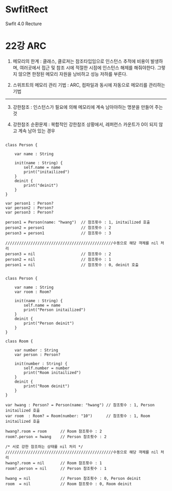 # SwfitRect
Swfit 4.0 Recture

22강 ARC
===========
1. 메모리의 한계 : 클래스, 클로져는 참조타입임으로 인스턴스 추적에 비용이 발생하며, 여러곳에서 접근 및 참조 시에 적절한 시점에 인스턴스 해제를 해줘야한다. 그렇지 않으면 한정된 메모리 자원을 낭비하고 성능 저하를 부른다.

2. 스위프트의 메모리 관리 기법 : ARC, 컴파일과 동시에 자동으로 메모리를 관리하는 기법
* * *
3. 강한참조 : 인스턴스가 필요에 의해 메모리에 계속 남아야하는 명분을 만들어 주는 것

4. 강한참조 순환문제 : 복합적인 강한참조 상황에서, 레퍼런스 카운트가 0이 되지 않고 계속 남아 있는 경우
<pre><code>
class Person {
    
    var name : String
    
    init(name : String) {
        self.name = name
        print("initailized")
    }
    deinit {
        print("deinit")
    }
}

var person1 : Person?
var person2 : Person?
var person3 : Person?

person1 = Person(name: "hwang")  // 참조횟수 : 1, initailized 호출
person2 = person1                // 참조횟수 : 2
person3 = person1                // 참조횟수 : 3

///////////////////////////////////////////////수동으로 해당 객체를 nil 처리
person3 = nil                    // 참조횟수 : 2
person2 = nil                    // 참조횟수 : 1
person1 = nil                    // 참조횟수 : 0, deinit 호출
</pre></code>

<pre><code>
class Person {
    
    var name : String
    var room : Room?
    
    init(name : String) {
        self.name = name
        print("Person initailized")
    }
    deinit {
        print("Person deinit")
    }
}

class Room {
    
    var number : String
    var person : Person?
    
    init(number : String) {
        self.number = number
        print("Room initailized")
    }
    deinit {
        print("Room deinit")
    }
}

var hwang : Person? = Person(name: "hwang") // 참조횟수 : 1, Person initailized 호출
var room  : Room? = Room(number: "10")      // 참조횟수 : 1, Room initailized 호출

hwang?.room = room      // Room 참조횟수 : 2
room?.person = hwang    // Person 참조횟수 : 2

/* 서로 강한 참조하는 상태를 nil 처리 */
///////////////////////////////////////////////수동으로 해당 객체를 nil 처리
hwang?.room = nil       // Room 참조횟수 : 1
room?.person = nil      // Person 참조횟수 : 1

hwang = nil             // Person 참조횟수 : 0, Person deinit
room  = nil             // Room 참조횟수 : 0, Room deinit
</pre></code>
